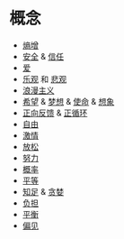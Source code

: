 # 概念
* [熵增](./entropy-increase.md)
* [安全](./safe/readme.md) & [信任](./safe/trust.md)
* [爱](./love.md)
* [乐观](./optimism.md) 和 [悲观](./pessimism.md)
* [浪漫主义](./romanticism.md)
* [希望](./hope.md) & [梦想](./dream.md) & [使命](./mission.md) & [想象](./imagination.md)
* [正向反馈](./positive-feedback.md) & [正循环](./positive-cycle.md)
* [自由](./freedom.md)
* [激情](./passion.md)
* [放松](./relax.md)
* [努力](./attempt.md)
* [概率](./probability.md)
* [平等](./equality.md)
* [知足](./contented.md) & [贪婪](./greedy.md)
* [负担](./burden.md)
* [平衡](./balance.md)
* [偏见](./bias.md)
